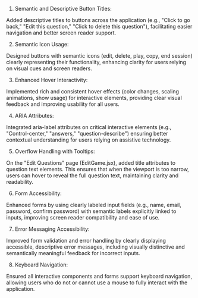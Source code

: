 1. Semantic and Descriptive Button Titles:

  Added descriptive titles to buttons across the application (e.g., "Click to go back," "Edit this question," "Click to delete this question"), facilitating easier navigation and better screen reader support.

2. Semantic Icon Usage:

  Designed buttons with semantic icons (edit, delete, play, copy, end session) clearly representing their functionality, enhancing clarity for users relying on visual cues and screen readers.

3. Enhanced Hover Interactivity:

  Implemented rich and consistent hover effects (color changes, scaling animations, show usage) for interactive elements, providing clear visual feedback and improving usability for all users.

4. ARIA Attributes:

  Integrated aria-label attributes on critical interactive elements (e.g., "Control-center," "answers," "question-describe") ensuring better contextual understanding for users relying on assistive technology.

5. Overflow Handling with Tooltips:

  On the "Edit Questions" page (EditGame.jsx), added title attributes to question text elements. This ensures that when the viewport is too narrow, users can hover to reveal the full question text, maintaining clarity and readability.

6. Form Accessibility:

  Enhanced forms by using clearly labeled input fields (e.g., name, email, password, confirm password) with semantic labels explicitly linked to inputs, improving screen reader compatibility and ease of use.

7. Error Messaging Accessibility:

  Improved form validation and error handling by clearly displaying accessible, descriptive error messages, including visually distinctive and semantically meaningful feedback for incorrect inputs.

8. Keyboard Navigation:

  Ensured all interactive components and forms support keyboard navigation, allowing users who do not or cannot use a mouse to fully interact with the application.